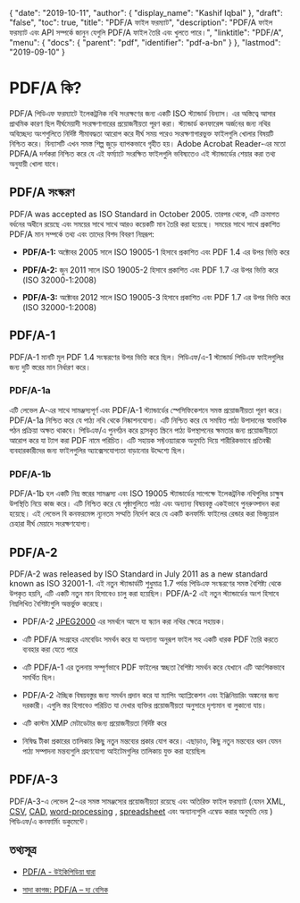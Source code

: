 {
  "date": "2019-10-11",
  "author": {
    "display_name": "Kashif Iqbal"
  },
  "draft": "false",
  "toc": true,
  "title": "PDF/A ফাইল ফরম্যাট",
  "description": "PDF/A ফাইল ফরম্যাট এবং API সম্পর্কে জানুন যেগুলি PDF/A ফাইল তৈরি এবং খুলতে পারে।",
  "linktitle": "PDF/A",
  "menu": {
    "docs": {
      "parent": "pdf",
      "identifier": "pdf-a-bn"
    }
  },
  "lastmod": "2019-09-10"
}

# PDF/A কি? #

PDF/A পিডিএফ ফরম্যাটে ইলেকট্রনিক নথি সংরক্ষণের জন্য একটি ISO স্ট্যান্ডার্ড বিন্যাস। এর অস্তিত্বে আসার প্রাথমিক কারণ ছিল দীর্ঘমেয়াদী সংরক্ষণাগারের প্রয়োজনীয়তা পূরণ করা। স্ট্যান্ডার্ড কনফারেন্স অর্জনের জন্য নথির অবিচ্ছেদ্য অংশগুলিতে নির্দিষ্ট সীমাবদ্ধতা আরোপ করে দীর্ঘ সময় পরেও সংরক্ষণাগারভুক্ত ফাইলগুলি খোলার বিষয়টি নিশ্চিত করে। বিন্যাসটি এখন সমস্ত শিল্প জুড়ে ব্যাপকভাবে গৃহীত হয়। Adobe Acrobat Reader-এর মতো PDFA/A দর্শকরা নিশ্চিত করে যে এই ফর্ম্যাটে সংরক্ষিত ফাইলগুলি ভবিষ্যতেও এই স্ট্যান্ডার্ডের শেয়ার করা তথ্য অনুযায়ী খোলা যাবে।

## PDF/A সংস্করণ ##

PDF/A was accepted as ISO Standard in October 2005. তারপর থেকে, এটি ক্রমাগত বর্ধনের অধীনে রয়েছে এবং সময়ের সাথে সাথে আরও কয়েকটি মান তৈরি করা হয়েছে। সময়ের সাথে সাথে প্রকাশিত PDF/A মান সম্পর্কে তথ্য এবং তাদের বিশদ বিবরণ নিম্নরূপ:

* **PDF/A-1:** অক্টোবর 2005 সালে ISO 19005-1 হিসাবে প্রকাশিত এবং PDF 1.4 এর উপর ভিত্তি করে

* **PDF/A-2:** জুন 2011 সালে ISO 19005-2 হিসাবে প্রকাশিত এবং PDF 1.7 এর উপর ভিত্তি করে (ISO 32000-1:2008)

* **PDF/A-3:** অক্টোবর 2012 সালে ISO 19005-3 হিসাবে প্রকাশিত এবং PDF 1.7 এর উপর ভিত্তি করে (ISO 32000-1:2008)


## PDF/A-1 ##

PDF/A-1 মানটি মূল PDF 1.4 সংস্করণের উপর ভিত্তি করে ছিল। পিডিএফ/এ-1 স্ট্যান্ডার্ড পিডিএফ ফাইলগুলির জন্য দুটি স্তরের মান নির্ধারণ করে।

### PDF/A-1a ###

এটি লেভেল A-এর সাথে সামঞ্জস্যপূর্ণ এবং PDF/A-1 স্ট্যান্ডার্ডের স্পেসিফিকেশনে সমস্ত প্রয়োজনীয়তা পূরণ করে। PDF/A-1a নিশ্চিত করে যে পাঠ্য নথি থেকে নিষ্কাশনযোগ্য। এটি নিশ্চিত করে যে সমন্বিত পাঠ্য উপাদানের স্বাভাবিক পঠন প্রক্রিয়া অক্ষত থাকবে। পিডিএফ/এ পুনর্গঠন করে হ্রাসকৃত স্ক্রিনে পাঠ্য উপস্থাপনের ক্ষমতার জন্য প্রয়োজনীয়তা আরোপ করে যা ট্যাগ করা PDF নামে পরিচিত। এটি সহায়ক সফ্টওয়্যারকে অনুমতি দিয়ে শারীরিকভাবে প্রতিবন্ধী ব্যবহারকারীদের জন্য ফাইলগুলির অ্যাক্সেসযোগ্যতা বাড়ানোর উদ্দেশ্যে ছিল।

### PDF/A-1b ###

PDF/A-1b হল একটি নিম্ন স্তরের সামঞ্জস্য এবং ISO 19005 স্ট্যান্ডার্ডের সাপেক্ষে ইলেকট্রনিক নথিগুলির চাক্ষুষ উপস্থিতি নিয়ে কাজ করে। এটি নিশ্চিত করে যে পৃষ্ঠাগুলিতে পাঠ্য এবং অন্যান্য বিষয়বস্তু একইভাবে পুনরুত্পাদন করা হয়েছে। এই লেভেল বি কনফরমেন্স ন্যূনতম সম্মতি নির্দেশ করে যে একটি কনফর্মিং ফাইলের রেন্ডার করা ভিজ্যুয়াল চেহারা দীর্ঘ মেয়াদে সংরক্ষণযোগ্য।

## PDF/A-2 ##

PDF/A-2 was released by ISO Standard in July 2011 as a new standard known as ISO 32001-1. এই নতুন স্ট্যান্ডার্ডটি শুধুমাত্র 1.7 পর্যন্ত পিডিএফ সংস্করণের সমস্ত বৈশিষ্ট্য থেকে উপকৃত হয়নি, এটি একটি নতুন মান হিসাবেও চালু করা হয়েছিল। PDF/A-2 এই নতুন স্ট্যান্ডার্ডের অংশ হিসাবে নিম্নলিখিত বৈশিষ্ট্যগুলি অন্তর্ভুক্ত করেছে।

* PDF/A-2 [JPEG2000](/image/jp2/) এর সমর্থনে আসে যা স্ক্যান করা নথির ক্ষেত্রে সহায়ক।

* এটি PDF/A সংগ্রহের এমবেডিং সমর্থন করে যা অন্যান্য অনুরূপ ফাইল সহ একটি ধারক PDF তৈরি করতে ব্যবহার করা যেতে পারে

* এটি PDF/A-1 এর তুলনায় সম্পূর্ণভাবে PDF ফাইলের স্বচ্ছতা বৈশিষ্ট্য সমর্থন করে যেখানে এটি আংশিকভাবে সমর্থিত ছিল।

* PDF/A-2 ঐচ্ছিক বিষয়বস্তুর জন্য সমর্থন প্রদান করে যা ম্যাপিং অ্যাপ্লিকেশন এবং ইঞ্জিনিয়ারিং অঙ্কনের জন্য দরকারী। এগুলি স্তর হিসাবেও পরিচিত যা দেখার ব্যক্তির প্রয়োজনীয়তা অনুসারে দৃশ্যমান বা লুকানো যায়।

* এটি কাস্টম XMP মেটাডেটার জন্য প্রয়োজনীয়তা নির্দিষ্ট করে

* নিষিদ্ধ টীকা প্রকারের তালিকায় কিছু নতুন মন্তব্যের প্রকার যোগ করে। এছাড়াও, কিছু নতুন মন্তব্যের ধরন যেমন পাঠ্য সম্পাদনা মন্তব্যগুলি গ্রহণযোগ্য আইটেমগুলির তালিকায় যুক্ত করা হয়েছিল৷


## PDF/A-3 ##

PDF/A-3-এ লেভেল 2-এর সমস্ত সামঞ্জস্যের প্রয়োজনীয়তা রয়েছে এবং অতিরিক্ত ফাইল ফরম্যাট (যেমন XML, [CSV](/spreadsheet/csv/), [CAD](/cad/), [word-processing](/word-processing/) , [spreadsheet](/spreadsheet/) এবং অন্যান্যগুলি এম্বেড করার অনুমতি দেয় ) পিডিএফ/এ কনফার্মিং ডকুমেন্টে।

## তথ্যসূত্র ##

* [PDF/A - উইকিপিডিয়া দ্বারা](https://en.wikipedia.org/wiki/PDF/A)

* [সাদা কাগজ: PDF/A – দ্য বেসিক](https://www.pdf-tools.com/public/downloads/whitepapers/whitepaper-pdfa.pdf)


